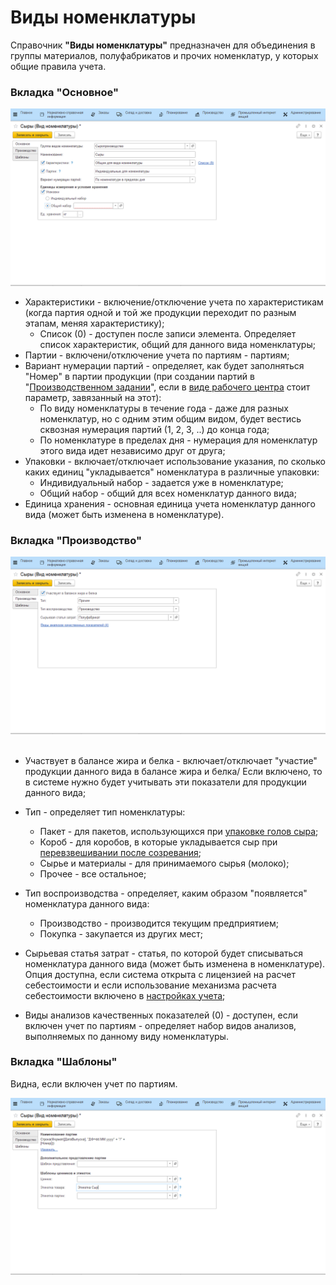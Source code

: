 # Виды номенклатуры

Справочник **"Виды номенклатуры"** предназначен для объединения в группы материалов, полуфабрикатов и прочих номенклатур, у которых общие правила учета.

### Вкладка "Основное"

![](KindOfNomenclature.assets/1.png)

- Характеристики - включение/отключение учета по характеристикам (когда партия одной и той же продукции переходит по разным этапам, меняя характеристику);
    - Список (0) - доступен после записи элемента. Определяет список характеристик, общий для данного вида номенклатуры;
- Партии - включени/отключение учета по партиям - партиям;
- Вариант нумерации партий - определяет, как будет заполняться "Номер" в партии продукции (при создании партий в "[Производственном задании](../../../SemiHardCheese/CookingCheese/TaskFormation/TaskFormation.md)", если в [виде рабочего центра](../WorkCentresAndWarehouses/WorkCentresAndWarehouses.md) стоит параметр, завязанный на этот):
    - По виду номенклатуры в течение года - даже для разных номенклатур, но с одним этим общим видом, будет вестись сквозная нумерация партий (1, 2, 3, ..) до конца года;
    - По номенклатуре в пределах дня - нумерация для номенклатур этого вида идет независимо друг от друга;
- Упаковки - включает/отключает использование указания, по сколько каких единиц "укладывается" номенклатура в различные упаковки:
    - Индивидуальный набор - задается уже в номенклатуре;
    - Общий набор - общий для всех номенклатур данного вида;
- Единица хранения - основная единица учета номенклатур данного вида (может быть изменена в номенклатуре).

### Вкладка "Производство"

![](KindOfNomenclature.assets/2.png)
 
- Участвует в балансе жира и белка - включает/отключает "участие" продукции данного вида в балансе жира и белка/ Если включено, то в системе нужно будет учитывать эти показатели для продукции данного вида;

- Тип - определяет тип номенклатуры:
    - Пакет - для пакетов, использующихся при [упаковке голов сыра](../../../SemiHardCheese/SaltingAndGoToMaturation/PoolCheeseExtractionAndPacking/AccountingPoolCheeseExtractionAndPacking.md);  
    - Короб - для коробов, в которые укладывается сыр при
    [перевзвешивании после созревания](../../../SemiHardCheese/MarkedProduction/AccountingProduction/CompletingWithScales/readme.md);  
    - Сырье и материалы - для принимаемого сырья (молоко);  
    - Прочее - все остальное;

- Тип воспроизводства - определяет, каким образом "появляется" номенклатура данного вида:
    - Производство - производится текущим предприятием;  
    - Покупка - закупается из других мест;

- Сырьевая статья затрат - статья, по которой будет списываться номенклатура данного вида (может быть изменена в номенклатуре). Опция доступна, если система открыта с лицензией на расчет себестоимости и если использование механизма расчета себестоимости включено в [настройках учета](../SettingOfAccounting/SettingOfAccounting.md);
- Виды анализов качественных показателей (0) - доступен, если включен учет по партиям - определяет набор видов анализов, выполняемых по данному виду номенклатуры.

### Вкладка "Шаблоны"

Видна, если включен учет по партиям.

![](KindOfNomenclature.assets/3.png)